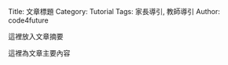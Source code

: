 Title: 文章標題
Category: Tutorial
Tags: 家長導引, 教師導引
Author: code4future

這裡放入文章摘要

<!-- PELICAN_END_SUMMARY -->

這裡為文章主要內容